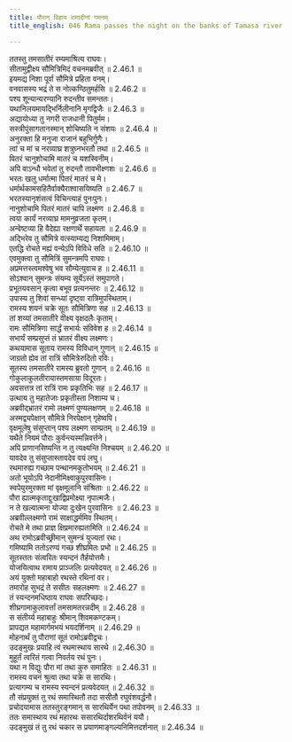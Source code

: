 ```yaml
---
title: पौरान् विहाय रामादीनां गमनम्
title_english: 046 Rama passes the night on the banks of Tamasa river

---
```

<div class="audioEmbed"  caption="श्रीराम-हरिसीताराममूर्ति-घनपाठिभ्यां वचनम्" src="https://archive.org/download/Ramayana-recitation-Sriram-harisItArAmamUrti-Ghanapaati-v2/Kanda_2/Kanda_2_AYK-046-Pouran_Vihaya_Ramadeenam_Gamanam_.mp3"></div>

  
ततस्तु तमसातीरं रम्यमाश्रित्य राघवः।  
सीतामुद्वीक्ष्य सौमित्रिमिदं वचनमब्रवीत् ॥ 2.46.1 ॥   
इयमद्य निशा पूर्वा सौमित्रे प्रहिता वनम्।  
वनवासस्य भद्रं ते स नोत्कण्ठितुमर्हसि ॥ 2.46.2 ॥   
पश्य शून्यान्यरण्यानि रुदन्तीव समन्ततः।  
यथानिलयमायद्भिर्निलीनानि मृगद्विजैः ॥ 2.46.3 ॥   
अद्यायोध्या तु नगरी राजधानी पितुर्मम।  
सस्त्रीपुंसागतानस्मान् शोचिष्यति न संशयः ॥ 2.46.4 ॥   
अनुरक्ता हि मनुजा राजानं बहुभिर्गुणैः।  
त्वां च मां च नरव्याघ्र शत्रुघ्नभरतौ तथा ॥ 2.46.5 ॥   
पितरं चानुशोचामि मातरं च यशस्विनीम्।  
अपि वाऽन्धौ भवेतां तु रुदन्तौ तावभीक्ष्णशः ॥ 2.46.6 ॥   
भरतः खलु धर्मात्मा पितरं मातरं च मे।  
धर्मार्थकामसहितैर्वाक्यैराश्वासयिष्यति ॥ 2.46.7 ॥   
भरतस्यानृशंसत्वं विचिन्त्याहं पुनःपुनः।  
नानुशोचामि पितरं मातरं चापि लक्ष्मण ॥ 2.46.8 ॥   
त्वया कार्यं नरव्याघ्र मामनुव्रजता कृतम्।  
अन्वेष्टव्या हि वैदेह्या रक्षणार्थे सहायता ॥ 2.46.9 ॥   
अद्भिरेव तु सौमित्रे वत्स्याम्यद्य निशामिमाम्।  
एतद्धि रोचते मह्यं वन्येऽपि विविधे सति ॥ 2.46.10 ॥   
एवमुक्त्वा तु सौमित्रिं सुमन्त्रमपि राघवः।  
अप्रमत्तस्त्वमश्वेषु भव सौम्येत्युवाच ह ॥ 2.46.11 ॥   
सोऽश्वान् सुमन्त्रः संयम्य सूर्येऽस्तं समुपागते।  
प्रभूतयवसान् कृत्वा बभूव प्रत्यनन्तरः ॥ 2.46.12 ॥   
उपास्य तु शिवां सन्ध्यां दृष्ट्वा रात्रिमुपस्थिताम्।  
रामस्य शयनं चक्रे सूतः सौमित्रिणा सह ॥ 2.46.13 ॥   
तां शय्यां तमसातीरे वीक्ष्य वृक्षदलैः कृताम्।  
रामः सौमित्रिणा सार्द्धं सभार्यः संविवेश ह ॥ 2.46.14 ॥   
सभार्यं सम्प्रसुप्तं तं भ्रातरं वीक्ष्य लक्ष्मणः।  
कथयामास सूताय रामस्य विविधान् गुणान् ॥ 2.46.15 ॥   
जाग्रतो ह्येव तां रात्रिं सौमित्रेरुदितो रविः।  
सूतस्य तमसातीरे रामस्य ब्रुवतो गुणान् ॥ 2.46.16 ॥   
गोकुलाकुलतीरायास्तमसाया विदूरतः।  
अवसत्तत्र तां रात्रिं रामः प्रकृतिभिः सह ॥ 2.46.17 ॥   
उत्थाय तु महातेजाः प्रकृतीस्ता निशाम्य च।  
अब्रवीद्भ्रातरं रामो लक्ष्मणं पुण्यलक्षणम् ॥ 2.46.18 ॥   
अस्मद्व्यपेक्षान् सौमित्रे निरपेक्षान् गृहेष्वपि।  
वृक्षमूलेषु संसुप्तान् पश्य लक्ष्मण साम्प्रतम् ॥ 2.46.19 ॥   
यथैते नियमं पौराः कुर्वन्त्यस्मन्निवर्त्तने।  
अपि प्राणानसिष्यन्ति न तु त्यक्ष्यन्ति निश्चयम् ॥ 2.46.20 ॥   
यावदेव तु संसुप्तास्तावदेव वयं लघु।  
रथमारुह्य गच्छाम पन्थानमकुतोभयम् ॥ 2.46.21 ॥   
अतो भूयोऽपि नेदानीमिक्ष्वाकुपुरवासिनः।  
स्वपेयुरमुरक्ता मां वृक्षमूलानि संश्रिताः ॥ 2.46.22 ॥   
पौरा ह्यात्मकृताद्दुःखाद्विप्रमोक्ष्या नृपात्मजैः।  
न ते खल्वात्मना योज्या दुःखेन पुरवासिनः ॥ 2.46.23 ॥   
अब्रवील्लक्ष्मणो रामं साक्षाद्धर्ममिव स्थितम्।  
रोचते मे तथा प्राज्ञ क्षिप्रमारुह्यतामिति ॥ 2.46.24 ॥   
अथ रामोऽब्रवीच्छ्रीमान् सुमन्त्रं युज्यतां रथः।  
गमिष्यामि ततोऽरण्यं गच्छ शीघ्रमितः प्रभो ॥ 2.46.25 ॥   
सूतस्ततः संत्वरितः स्यन्दनं तैर्हयोत्तमैः।  
योजयित्वाथ रामाय प्राञ्जलिः प्रत्यवेदयत् ॥ 2.46.26 ॥   
अयं युक्तो महाबाहो रथस्ते रथिनां वर।  
तमारोह सुभद्रं ते ससीतः सहलक्ष्मणः ॥ 2.46.27 ॥   
तं स्यन्दनमधिष्ठाय राघवः सपरिच्छदः।  
शीघ्रगामाकुलावर्त्तां तमसामतरन्नदीम् ॥ 2.46.28 ॥   
स संतीर्य्य महाबाहुः श्रीमान् शिवमकण्टकम्।  
प्रापद्यत महामार्गमभयं भयदर्शिनाम् ॥ 2.46.29 ॥   
मोहनार्थं तु पौराणां सूतं रामोऽब्रवीद्वचः।  
उदङ्मुखः प्रयाहि त्वं रथमास्थाय सारथे ॥ 2.46.30 ॥   
मुहूर्तं त्वरितं गत्वा निवर्तय रथं पुनः।  
यथा न विद्युः पौरा मां तथा कुरु समाहितः ॥ 2.46.31 ॥   
रामस्य वचनं श्रुत्वा तथा चक्रे स सारथिः।  
प्रत्यागम्य च रामस्य स्यन्दनं प्रत्यवेदयत् ॥ 2.46.32 ॥   
तौ संप्रयुक्तं तु रथं समास्थितौ तदा ससीतौ रघुवंशवर्द्धनौ।  
प्रचोदयामास ततस्तुरङ्गमान् स सारथिर्येन पथा तपोवनम् ॥ 2.46.33 ॥   
ततः समास्थाय रथं महारथः ससारथिर्दाशरथिर्वनं ययौ।  
उदङ्मुखं तं तु रथं चकार स प्रयाणमाङ्गल्यनिमित्तदर्शनात् ॥ 2.46.34 ॥   